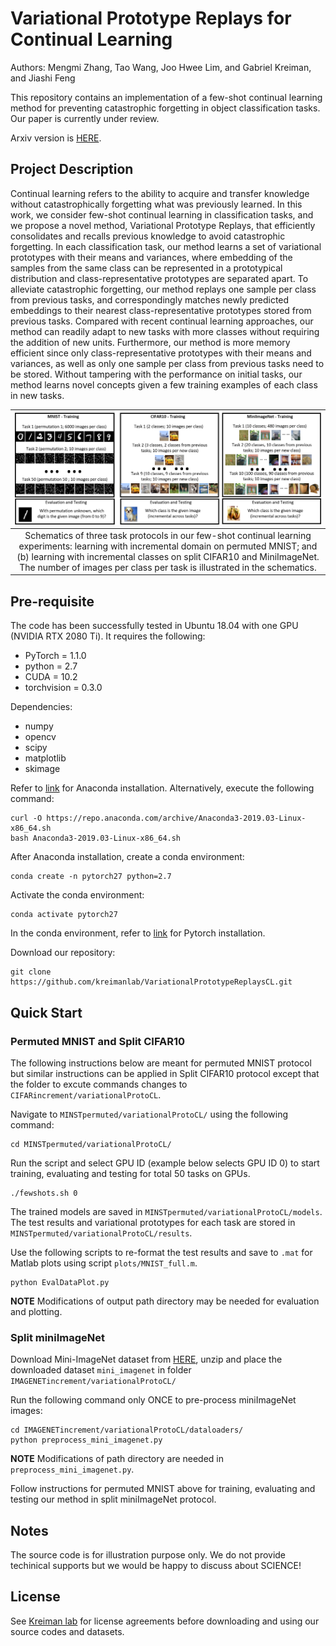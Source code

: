 # Variational Prototype Replays for Continual Learning
Authors: Mengmi Zhang, Tao Wang, Joo Hwee Lim, and Gabriel Kreiman, and Jiashi Feng

This repository contains an implementation of a few-shot continual learning method for preventing catastrophic forgetting in object classification tasks. Our paper is currently under review.

Arxiv version is [HERE](https://arxiv.org/abs/1905.09447).

## Project Description

Continual learning refers to the ability to acquire and transfer knowledge without catastrophically forgetting what was previously learned. In this work, we consider few-shot continual learning in classification tasks, and we propose a novel method, Variational Prototype Replays, that efficiently consolidates and recalls previous knowledge to avoid catastrophic forgetting. In each classification task, our method learns a set of variational prototypes with their means and variances, where embedding of the samples from the same class can be represented in a prototypical distribution and class-representative prototypes are separated apart. To alleviate catastrophic forgetting, our method replays one sample per class from previous tasks, and correspondingly matches newly predicted embeddings to their nearest class-representative prototypes stored from previous tasks. Compared with recent continual learning approaches, our method can readily adapt to new tasks with more classes without requiring the addition of new units. Furthermore, our method is more memory efficient since only class-representative prototypes with their means and variances, as well as only one sample per class from previous tasks need to be stored. Without tampering with the performance on initial tasks, our method learns novel concepts given a few training examples of each class in new tasks.

|![schematics](plots/Figures/task.png)|
|:---:|
| Schematics of three task protocols in our few-shot continual learning experiments: learning with incremental domain on permuted MNIST; and (b) learning with incremental classes on split CIFAR10 and MiniImageNet. The number of images per class per task is illustrated in the schematics. |

## Pre-requisite

The code has been successfully tested in Ubuntu 18.04 with one GPU (NVIDIA RTX 2080 Ti). It requires the following:
- PyTorch = 1.1.0 
- python = 2.7
- CUDA = 10.2
- torchvision = 0.3.0

Dependencies:
- numpy
- opencv
- scipy
- matplotlib
- skimage

Refer to [link](https://www.anaconda.com/distribution/) for Anaconda installation. Alternatively, execute the following command:
```
curl -O https://repo.anaconda.com/archive/Anaconda3-2019.03-Linux-x86_64.sh
bash Anaconda3-2019.03-Linux-x86_64.sh
```
After Anaconda installation, create a conda environment:
```
conda create -n pytorch27 python=2.7
```
Activate the conda environment:
```
conda activate pytorch27
```
In the conda environment, refer to [link](https://pytorch.org/get-started/locally/) for Pytorch installation.

Download our repository:
```
git clone https://github.com/kreimanlab/VariationalPrototypeReplaysCL.git
```

## Quick Start

### Permuted MNIST and Split CIFAR10

The following instructions below are meant for permuted MNIST protocol but similar instructions can be applied in Split CIFAR10 protocol except that the folder to excute commands changes to  ```CIFARincrement/variationalProtoCL```.

Navigate to ```MINSTpermuted/variationalProtoCL/``` using the following command:
```
cd MINSTpermuted/variationalProtoCL/
```
Run the script and select GPU ID (example below selects GPU ID 0) to start training, evaluating and testing for total 50 tasks on GPUs. 
```
./fewshots.sh 0
```
The trained models are saved in ```MINSTpermuted/variationalProtoCL/models```. The test results and variational prototypes for each task are stored in ```MINSTpermuted/variationalProtoCL/results```.

Use the following scripts to re-format the test results and save to ```.mat``` for Matlab plots using script ```plots/MNIST_full.m```.
```
python EvalDataPlot.py
```
**NOTE** Modifications of output path directory may be needed for evaluation and plotting.

### Split miniImageNet

Download Mini-ImageNet dataset from [HERE](https://drive.google.com/open?id=1RxTC3iHrfh5rdmAEVkwWMrYUuYuuPepC), unzip and place the downloaded dataset ```mini_imagenet``` in folder ```IMAGENETincrement/variationalProtoCL/```

Run the following command only ONCE to pre-process miniImageNet images:
```
cd IMAGENETincrement/variationalProtoCL/dataloaders/
python preprocess_mini_imagenet.py
```
**NOTE** Modifications of path directory are needed in ```preprocess_mini_imagenet.py```.

Follow instructions for permuted MNIST above for training, evaluating and testing our method in split miniImageNet protocol.

## Notes

The source code is for illustration purpose only. We do not provide techinical supports but we would be happy to discuss about SCIENCE!

## License

See [Kreiman lab](http://klab.tch.harvard.edu/code/license_agreement.pdf) for license agreements before downloading and using our source codes and datasets.
